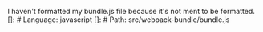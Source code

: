 I haven't formatted my bundle.js file because it's not ment to be formatted.
[]: # Language: javascript
[]: # Path: src/webpack-bundle/bundle.js
